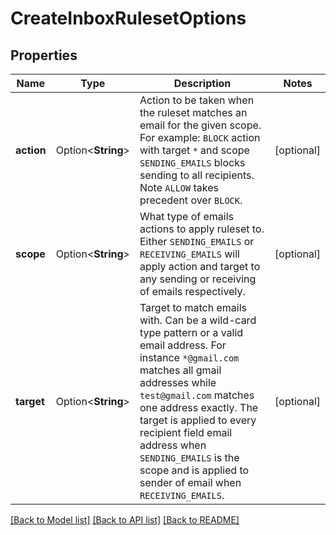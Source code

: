# CreateInboxRulesetOptions

## Properties

Name | Type | Description | Notes
------------ | ------------- | ------------- | -------------
**action** | Option<**String**> | Action to be taken when the ruleset matches an email for the given scope. For example: `BLOCK` action with target `*` and scope `SENDING_EMAILS` blocks sending to all recipients. Note `ALLOW` takes precedent over `BLOCK`. | [optional]
**scope** | Option<**String**> | What type of emails actions to apply ruleset to. Either `SENDING_EMAILS` or `RECEIVING_EMAILS` will apply action and target to any sending or receiving of emails respectively. | [optional]
**target** | Option<**String**> | Target to match emails with. Can be a wild-card type pattern or a valid email address. For instance `*@gmail.com` matches all gmail addresses while `test@gmail.com` matches one address exactly. The target is applied to every recipient field email address when `SENDING_EMAILS` is the scope and is applied to sender of email when `RECEIVING_EMAILS`. | [optional]

[[Back to Model list]](../README#documentation-for-models) [[Back to API list]](../README#documentation-for-api-endpoints) [[Back to README]](../README)



